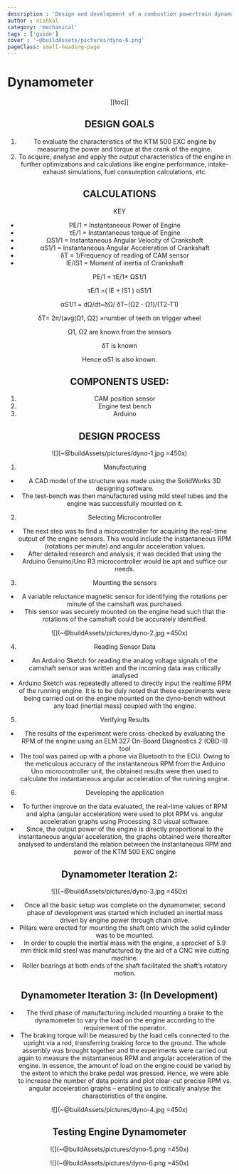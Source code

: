 ```yaml
---
description : 'Design and development of a combustion powertrain dynamometer'
author : nishkal
category: 'mechanical'
tags : ['guide']
cover : '~@buildAssets/pictures/dyno-6.png'
pageClass: small-heading-page
---
```


# Dynamometer

<Header />

[[toc]]

## DESIGN GOALS
1. To evaluate the characteristics of the KTM 500 EXC engine by
measuring the power and torque at the crank of the engine.
2. To acquire, analyse and apply the output characteristics of the
engine in further optimizations and calculations like engine
performance, intake-exhaust simulations, fuel consumption
calculations, etc.

## CALCULATIONS
KEY
* PE/1 = Instantaneous Power of Engine
* τE/1 = Instantaneous torque of Engine
* ΩS1/1 = Instantaneous Angular Velocity of Crankshaft
* αS1/1 = Instantaneous Angular Acceleration of Crankshaft
* δT = 1/Frequency of reading of CAM sensor
* IE/IS1 = Moment of inertia of Crankshaft


PE/1 = τE/1× ΩS1/1

τE/1 =( IE + IS1 ) αS1/1

αS1/1 = dΩ/dt~δΩ/ δT~(Ω2 - Ω1)/(T2-T1)

δT= 2π/(avg(Ω1, Ω2) ×number of teeth on trigger wheel

Ω1, Ω2 are known from the sensors

δT is known

Hence αS1 is also known. 

## COMPONENTS USED:
1. CAM position sensor
2. Engine test bench
3. Arduino


## DESIGN PROCESS

![](~@buildAssets/pictures/dyno-1.jpg =450x)

1. Manufacturing
* A CAD model of the structure was made using the SolidWorks
3D designing software.
* The test-bench was then manufactured using mild steel tubes
and the engine was successfully mounted on it.
2. Selecting Microcontroller
* The next step was to find a microcontroller for acquiring the
real-time output of the engine sensors. This would include the
instantaneous RPM (rotations per minute) and angular
acceleration values.
* After detailed research and analysis, it was decided that using
the Arduino Genuino/Uno R3 microcontroller would be apt
and suffice our needs.
3. Mounting the sensors
* A variable reluctance magnetic sensor for identifying the
rotations per minute of the camshaft was purchased.
* This sensor was securely mounted on the engine head such
that the rotations of the camshaft could be accurately
identified. 

![](~@buildAssets/pictures/dyno-2.jpg =450x)

4. Reading Sensor Data
* An Arduino Sketch for reading the analog voltage signals of the
camshaft sensor was written and the incoming data was critically
analysed
* Arduino Sketch was repeatedly altered to directly input the realtime RPM of the running engine. It is to be duly noted that these
experiments were being carried out on the engine mounted on the
dyno-bench without any load (inertial mass) coupled with the
engine.

5. Verifying Results
* The results of the experiment were cross-checked by evaluating
the RPM of the engine using an ELM 327 On-Board Diagnostics 2
(OBD-II) tool
* The tool was paired up with a phone via Bluetooth to the ECU.
Owing to the meticulous accuracy of the instantaneous RPM
from the Arduino Uno microcontroller unit, the obtained results
were then used to calculate the instantaneous angular
acceleration of the running engine.
6. Developing the application
* To further improve on the data evaluated, the real-time values of
RPM and alpha (angular acceleration) were used to plot RPM vs.
angular acceleration graphs using Processing 3.0 visual software.
* Since, the output power of the engine is directly proportional to
the instantaneous angular acceleration, the graphs obtained were
thereafter analysed to understand the relation between the
instantaneous RPM and power of the KTM 500 EXC engine

## Dynamometer Iteration 2:

![](~@buildAssets/pictures/dyno-3.jpg =450x)

* Once all the basic setup was complete on the dynamometer,
second phase of development was started which included an
inertial mass driven by engine power through chain drive.
* Pillars were erected for mounting the shaft onto which the solid
cylinder was to be mounted.
* In order to couple the inertial mass with the engine, a sprocket of
5.9 mm thick mild steel was manufactured by the aid of a CNC
wire cutting machine.
* Roller bearings at both ends of the shaft facilitated the shaft’s
rotatory motion. 

## Dynamometer Iteration 3: (In Development)
* The third phase of manufacturing included mounting a brake to
the dynamometer to vary the load on the engine according to the
requirement of the operator.
* The braking torque will be measured by the load cells connected
to the upright via a rod, transferring braking force to the ground.
The whole assembly was brought together and the experiments were
carried out again to measure the instantaneous RPM and angular
acceleration of the engine. In essence, the amount of load on the engine
could be varied by the extent to which the brake pedal was pressed.
Hence, we were able to increase the number of data points and plot
clear-cut precise RPM vs. angular acceleration graphs – enabling us to
critically analyse the characteristics of the engine.

![](~@buildAssets/pictures/dyno-4.jpg =450x)

## Testing Engine Dynamometer 

![](~@buildAssets/pictures/dyno-5.png =450x)

![](~@buildAssets/pictures/dyno-6.png =450x)


